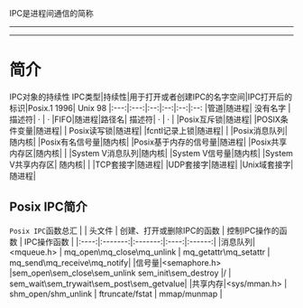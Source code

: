 IPC是进程间通信的简称



______
______


# 简介

IPC对象的持续性
IPC类型|持续性|用于打开或者创建IPC的名字空间|IPC打开后的标识|Posix.1 1996| Unix 98
|:---:|:---:|:--:|:--:|:--:|:--:
|管道|随进程| 没有名字 | 描述符| · | ·
|FIFO|随进程|路径名| 描述符| · | ·
|
|Posix互斥锁|随进程|
|POSIX条件变量|随进程|
| Posix读写锁|随进程|
|fcntl记录上锁|随进程|
|
|Posix消息队列|随内核|
|Posix有名信号量|随内核|
|Posix基于内存的信号量|随进程|
|Posix共享内存区|随内核|
|
|System V消息队列|随内核|
|System V信号量|随内核|
|System V共享内存区| 随内核|
|
|TCP套接字|随进程|
|UDP套接字|随进程|
|Unix域套接字|随进程|



## Posix IPC简介

`Posix IPC`函数总汇
|      |  头文件  |  创建、打开或删除IPC的函数  |  控制IPC操作的函数  | IPC操作函数 |
|:----:|:-------:|:-------:|:----:|:------:|
|消息队列|<mqueue.h> | mq_open\mq_close\mq_unlink | mq_getattr\mq_setattr | mq_send\mq_receive\mq_notify|
|信号量|<semaphore.h> |sem_open\sem_close\sem_unlink  sem_init\sem_destroy |/ | sem_wait\sem_trywait\sem_post\sem_getvalue|
|共享内存|<sys/mman.h> | shm_open/shm_unlink | ftruncate/fstat | mmap/munmap |








